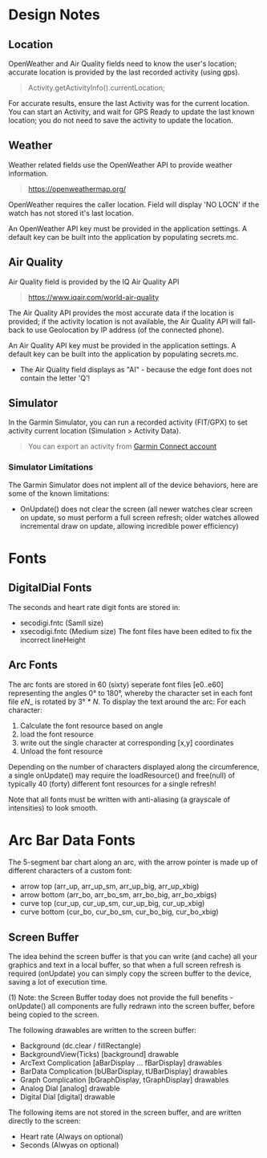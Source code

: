 # Design Notes

## Location

OpenWeather and Air Quality fields need to know the user's location; accurate
location is provided by the last recorded activity (using gps).
> Activity.getActivityInfo().currentLocation;

For accurate results, ensure the last Activity was for the current location.
You can start an Activity, and wait for GPS Ready to update the last known
location; you do not need to save the activity to update the location.

## Weather

Weather related fields use the OpenWeather API to provide weather information.
> https://openweathermap.org/

OpenWeather requires the caller location. Field will display 'NO LOCN' if the
watch has not stored it's last location.

An OpenWeather API key must be provided in the application settings. A default key
can be built into the application by populating secrets.mc.

## Air Quality

Air Quality field is provided by the IQ Air Quality API
> https://www.iqair.com/world-air-quality

The Air Quality API provides the most accurate data if the location is provided;
if the activity location is not available, the Air Quality API will fall-back
to use Geolocation by IP address (of the connected phone).

An Air Quality API key must be provided in the application settings. A default key
can be built into the application by populating secrets.mc.

- The Air Quality field displays as "AI" - because the edge font does not
  contain the letter 'Q'!


## Simulator
In the Garmin Simulator, you can run a recorded activity (FIT/GPX) to set
activity current location (Simulation > Activity Data).
> You can export an activity from [Garmin Connect account](https://connect.garmin.com/modern/activities)

### Simulator Limitations
The Garmin Simulator does not implent all of the device behaviors, here are some of the known limitations:
- OnUpdate() does not clear the screen
  (all newer watches clear screen on update, so must perform a full screen refresh;
  older watches allowed incremental draw on update, allowing incredible power efficiency)

# Fonts

## DigitalDial Fonts
The seconds and heart rate digit fonts are stored in:
  - secodigi.fntc (Samll size)
  - xsecodigi.fntc (Medium size)
  The font files have been edited to fix the incorrect lineHeight

## Arc Fonts
The arc fonts are stored in 60 (sixty) seperate font files [e0..e60] representing the angles 0° to 180°,
whereby the character set in each font file _eN__ is rotated by 3° * _N_.
To display the text around the arc:
For each character:
  1. Calculate the font resource based on angle
  2. load the font resource
  3. write out the single character at corresponding [x,y] coordinates
  4. Unload the font resource

Depending on the number of characters displayed along the circumference, a single onUpdate()
may require the loadResource() and free(null) of typically 40 (forty) different font resources for a single refresh!

Note that all fonts must be written with anti-aliasing (a grayscale of intensities) to look smooth.

# Arc Bar Data Fonts
The 5-segment bar chart along an arc, with the arrow pointer is made up of
different characters of a custom font:
- arrow top     (arr_up, arr_up_sm, arr_up_big, arr_up_xbig)
- arrow bottom  (arr_bo, arr_bo_sm, arr_bo_big, arr_bo_xbigs)
- curve top     (cur_up, cur_up_sm, cur_up_big, cur_up_xbig)
- curve bottom  (cur_bo, cur_bo_sm, cur_bo_big, cur_bo_xbig)

## Screen Buffer
The idea behind the screen buffer is that you can write (and cache) all your graphics and text in
a local buffer, so that when a full screen refresh is required (onUpdate) you can simply copy
the screen buffer to the device, saving a lot of execution time.

(1) Note: the Screen Buffer today does not provide the full benefits - onUpdate() all components are fully
redrawn into the screen buffer, before being copied to the screen.

The following drawables are written to the screen buffer:
 - Background             (dc.clear / fillRectangle)
 - BackgroundView(Ticks)  [background] drawable
 - ArcText Complication   [aBarDisplay ... fBarDisplay] drawables
 - BarData Complication   [bUBarDisplay, tUBarDisplay] drawables
 - Graph Complication     [bGraphDisplay, tGraphDisplay] drawables
 - Analog Dial            [analog] drawable
 - Digital Dial           [digital] drawable

 The following items are not stored in the screen buffer, and are written
 directly to the screen:
 - Heart rate (Always on optional)
 - Seconds (Alwyas on optional)